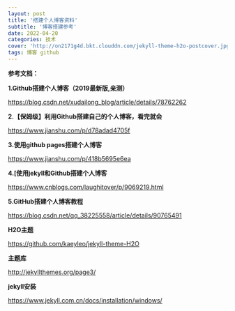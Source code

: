 ```yaml
---
layout: post
title: '搭建个人博客资料'
subtitle: '博客搭建参考'
date: 2022-04-20
categories: 技术
cover: 'http://on2171g4d.bkt.clouddn.com/jekyll-theme-h2o-postcover.jpg'
tags: 博客 github
---
```


**参考文档：**

**1.Github搭建个人博客（2019最新版,亲测）**

https://blog.csdn.net/xudailong_blog/article/details/78762262

**2.【保姆级】利用Github搭建自己的个人博客，看完就会**

https://www.jianshu.com/p/d78adad4705f

**3.使用github pages搭建个人博客**

https://www.jianshu.com/p/418b5695e6ea

**4.[使用jekyll和Github搭建个人博客**

https://www.cnblogs.com/laughitover/p/9069219.html

**5.GitHub搭建个人博客教程**

https://blog.csdn.net/qq_38225558/article/details/90765491

**H2O主题**

https://github.com/kaeyleo/jekyll-theme-H2O

**主题库**

http://jekyllthemes.org/page3/

**jekyll安装**

https://www.jekyll.com.cn/docs/installation/windows/
